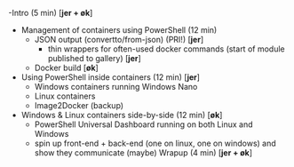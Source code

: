 -Intro (5 min) [**jer + øk**]
- Management of containers using PowerShell (12 min)
    - JSON output (convertto/from-json) (PRI!) [**jer**]
        - thin wrappers for often-used docker commands (start of module published to gallery) [**jer**]
    - Docker build [**øk**]
- Using PowerShell inside containers (12 min) [**jer**]
    - Windows containers running Windows Nano
    - Linux containers
    - Image2Docker (backup)
- Windows & Linux containers side-by-side (12 min) [**øk**]
    - PowerShell Universal Dashboard running on both Linux and Windows
    - spin up front-end + back-end (one on linux, one on windows) and show they communicate (maybe)
Wrapup (4 min) [**jer + øk**]
